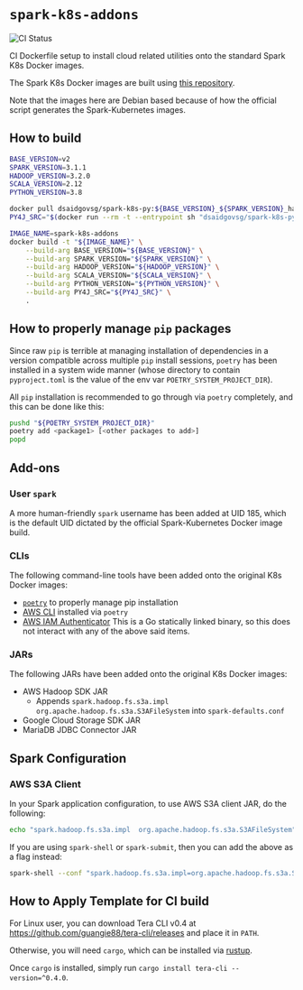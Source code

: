 # `spark-k8s-addons`

![CI Status](https://img.shields.io/github/workflow/status/dsaidgovsg/spark-k8s-addons/CI/master?label=CI&logo=github&style=for-the-badge)

CI Dockerfile setup to install cloud related utilities onto the standard Spark
K8s Docker images.

The Spark K8s Docker images are built using
[this repository](https://github.com/dsaidgovsg/spark-k8s).

Note that the images here are Debian based because of how the official script
generates the Spark-Kubernetes images.

## How to build

```bash
BASE_VERSION=v2
SPARK_VERSION=3.1.1
HADOOP_VERSION=3.2.0
SCALA_VERSION=2.12
PYTHON_VERSION=3.8

docker pull dsaidgovsg/spark-k8s-py:${BASE_VERSION}_${SPARK_VERSION}_hadoop-${HADOOP_VERSION}_scala-${SCALA_VERSION}
PY4J_SRC="$(docker run --rm -t --entrypoint sh "dsaidgovsg/spark-k8s-py:${BASE_VERSION}_${SPARK_VERSION}_hadoop-${HADOOP_VERSION}_scala-${SCALA_VERSION}" -c 'ls --color=never ${SPARK_HOME}/python/lib/py4j-*.zip' | tr -d "\r\n")"

IMAGE_NAME=spark-k8s-addons
docker build -t "${IMAGE_NAME}" \
    --build-arg BASE_VERSION="${BASE_VERSION}" \
    --build-arg SPARK_VERSION="${SPARK_VERSION}" \
    --build-arg HADOOP_VERSION="${HADOOP_VERSION}" \
    --build-arg SCALA_VERSION="${SCALA_VERSION}" \
    --build-arg PYTHON_VERSION="${PYTHON_VERSION}" \
    --build-arg PY4J_SRC="${PY4J_SRC}" \
    .
```

## How to properly manage `pip` packages

Since raw `pip` is terrible at managing installation of dependencies in a
version compatible across multiple `pip` install sessions, `poetry` has been
installed in a system wide manner (whose directory to contain `pyproject.toml`
is the value of the env var `POETRY_SYSTEM_PROJECT_DIR`).

All `pip` installation is recommended to go through via `poetry` completely, and
this can be done like this:

```bash
pushd "${POETRY_SYSTEM_PROJECT_DIR}"
poetry add <package1> [<other packages to add>]
popd
```

## Add-ons

### User `spark`

A more human-friendly `spark` username has been added at UID 185, which is the
default UID dictated by the official Spark-Kubernetes Docker image build.

### CLIs

The following command-line tools have been added onto the original K8s Docker
images:

- [`poetry`](https://python-poetry.org/) to properly manage pip installation
- [AWS CLI](https://aws.amazon.com/cli/) installed via `poetry`
- [AWS IAM Authenticator](https://github.com/kubernetes-sigs/aws-iam-authenticator)
  This is a Go statically linked binary, so this does not interact with any of
  the above said items.

### JARs

The following JARs have been added onto the original K8s Docker images:

- AWS Hadoop SDK JAR
  - Appends `spark.hadoop.fs.s3a.impl org.apache.hadoop.fs.s3a.S3AFileSystem`
    into `spark-defaults.conf`
- Google Cloud Storage SDK JAR
- MariaDB JDBC Connector JAR

## Spark Configuration

### AWS S3A Client

In your Spark application configuration, to use AWS S3A client JAR, do the
following:

```bash
echo "spark.hadoop.fs.s3a.impl  org.apache.hadoop.fs.s3a.S3AFileSystem" >> ${SPARK_HOME}/conf/spark-defaults.conf; \
```

If you are using `spark-shell` or `spark-submit`, then you can add the above as
a flag instead:

```bash
spark-shell --conf "spark.hadoop.fs.s3a.impl=org.apache.hadoop.fs.s3a.S3AFileSystem"
```

## How to Apply Template for CI build

For Linux user, you can download Tera CLI v0.4 at
<https://github.com/guangie88/tera-cli/releases> and place it in `PATH`.

Otherwise, you will need `cargo`, which can be installed via
[rustup](https://rustup.rs/).

Once `cargo` is installed, simply run `cargo install tera-cli --version=^0.4.0`.
